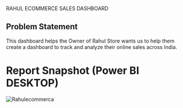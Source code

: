 RAHUL ECOMMERCE SALES DASHBOARD
## Problem Statement

This dashboard helps the Owner of Rahul
Store wants us to help them create a dashboard to
track and analyze their online sales across India.
 
 # Report Snapshot (Power BI DESKTOP)

 
![Rahulecommerca](https://github.com/user-attachments/assets/94d2690d-95b4-4140-99e4-d4e6bd8f9abe)
